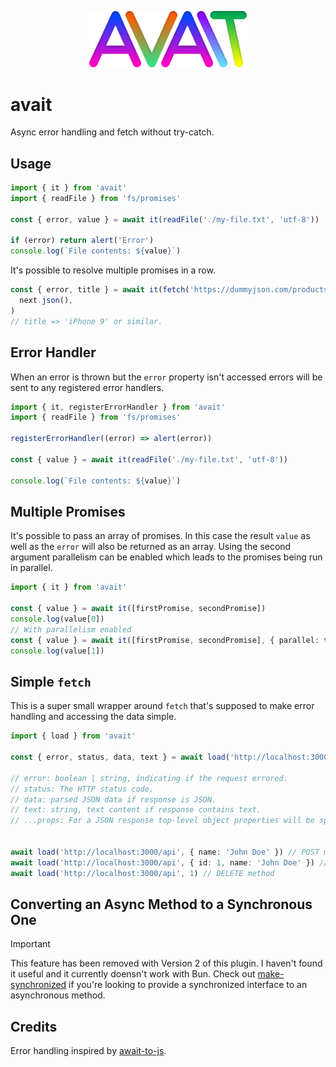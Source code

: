 <p align="center">
  <img src="https://github.com/tobua/avait/raw/main/logo.png" alt="avait" width="50%">
</p>

# avait

Async error handling and fetch without try-catch.

## Usage

```js
import { it } from 'avait'
import { readFile } from 'fs/promises'

const { error, value } = await it(readFile('./my-file.txt', 'utf-8'))

if (error) return alert('Error')
console.log(`File contents: ${value}`)
```

It's possible to resolve multiple promises in a row.

```js
const { error, title } = await it(fetch('https://dummyjson.com/products/1')).add((next) =>
  next.json(),
)
// title => 'iPhone 9' or similar.
```

## Error Handler

When an error is thrown but the `error` property isn't accessed errors will be sent to any registered error handlers.

```ts
import { it, registerErrorHandler } from 'avait'
import { readFile } from 'fs/promises'

registerErrorHandler((error) => alert(error))

const { value } = await it(readFile('./my-file.txt', 'utf-8'))

console.log(`File contents: ${value}`)
```

## Multiple Promises

It's possible to pass an array of promises. In this case the result `value` as well as the `error` will also be returned as an array. Using the second argument parallelism can be enabled which leads to the promises being run in parallel.

```ts
import { it } from 'avait'

const { value } = await it([firstPromise, secondPromise])
console.log(value[0])
// With parallelism enabled
const { value } = await it([firstPromise, secondPromise], { parallel: true })
console.log(value[1])
```

## Simple `fetch`

This is a super small wrapper around `fetch` that's supposed to make error handling and accessing the data simple.

```ts
import { load } from 'avait'

const { error, status, data, text } = await load('http://localhost:3000/api') // GET method

// error: boolean | string, indicating if the request errored.
// status: The HTTP status code.
// data: parsed JSON data if response is JSON.
// text: string, text content if response contains text.
// ...props: For a JSON response top-level object properties will be spread on the return object.


await load('http://localhost:3000/api', { name: 'John Doe' }) // POST method
await load('http://localhost:3000/api', { id: 1, name: 'John Doe' }) // PUT method
await load('http://localhost:3000/api', 1) // DELETE method
```

## Converting an Async Method to a Synchronous One

> [!IMPORTANT]
> This feature has been removed with Version 2 of this plugin. I haven't found it useful and it currently doensn't work with Bun. Check out [make-synchronized](https://github.com/fisker/make-synchronized) if you're looking to provide a synchronized interface to an asynchronous method.

## Credits

Error handling inspired by [await-to-js](https://github.com/scopsy/await-to-js).

